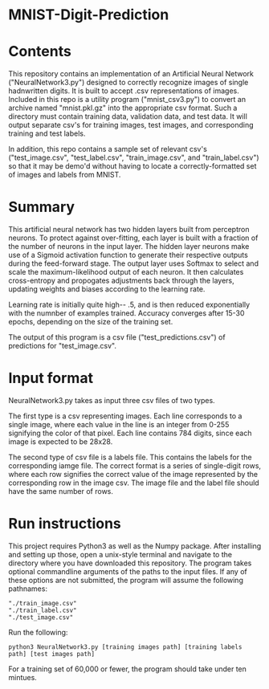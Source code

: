 # MNIST-Digit-Prediction

# Contents
This repository contains an implementation of an Artificial Neural Network ("NeuralNetwork3.py") designed to correctly recognize images 
of single hadnwritten digits. It is built to accept .csv representations of images. Included in this repo is a utility program 
("mnist_csv3.py") to convert an archive named "mnist.pkl.gz" into the appropriate csv format. Such a directory must contain training data, 
validation data, and test data. It will output separate csv's for training images, test images, and corresponding training and test 
labels.

In addition, this repo contains a sample set of relevant csv's ("test_image.csv", "test_label.csv", "train_image.csv", and "train_label.csv")
so that it may be demo'd without having to locate a correctly-formatted set of images and labels from MNIST. 

# Summary
This artificial neural network has two hidden layers built from perceptron neurons. To protect against over-fitting, each layer is 
built with a fraction of the number of neurons in the input layer. The hidden layer neurons make use of a Sigmoid activation function
to generate their respective outputs during the feed-forward stage. The output layer uses Softmax to select and scale the 
maximum-likelihood output of each neuron. It then calculates cross-entropy and propogates adjustments back through the layers,
updating weights and biases according to the learning rate.

Learning rate is initially quite high-- .5, and is then reduced exponentially with the numnber of examples trained. Accuracy 
converges after 15-30 epochs, depending on the size of the training set.

The output of this program is a csv file ("test_predictions.csv") of predictions for "test_image.csv".

# Input format
NeuralNetwork3.py takes as input three csv files of two types. 

The first type is a csv representing images. Each line corresponds to
a single image, where each value in the line is an integer from 0-255 signifying the color of that pixel. Each line contains 784
digits, since each image is expected to be 28x28. 

The second type of csv file is a labels file. This contains the labels for the corresponding iamge file. The correct format is a
series of single-digit rows, where each row signifies the correct value of the image represented by the corresponding row in the 
image csv. The image file and the label file should have the same number of rows. 

# Run instructions
This project requires Python3 as well as the Numpy package. After installing and setting up those, open a unix-style terminal and
navigate to the directory where you have downloaded this repository. The program takes optional commandline arguments of the paths
to the input files. If any of these options are not submitted, the program will assume the following pathnames:

    "./train_image.csv"
    "./train_label.csv"
    "./test_image.csv"

Run the following:

    python3 NeuralNetwork3.py [training images path] [training labels path] [test images path]
    
For a training set of 60,000 or fewer, the program should take under ten mintues.


